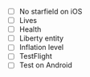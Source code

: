 * [ ] No starfield on iOS
* [ ] Lives
* [ ] Health
* [ ] Liberty entity
* [ ] Inflation level
* [ ] TestFlight
* [ ] Test on Android